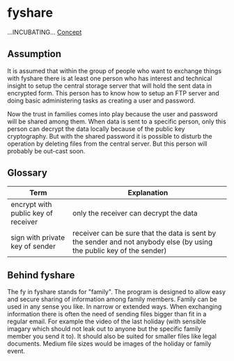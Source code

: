 fyshare
=======

...INCUBATING... [Concept](concept.md)

Assumption
----------
It is assumed that within the group of people who want to exchange things with fyshare there is at least one person who has interest and technical insight to setup the central storage server that will hold the sent data in encrypted form. This person has to know how to setup an FTP server and doing basic administering tasks as creating a user and password.

Now the trust in families comes into play because the user and password will be shared among them. When data is sent to a specific person, only this person can decrypt the data locally because of the public key cryptography. But with the shared password it is possible to disturb the operation by deleting files from the central server. But this person will probably be out-cast soon.

Glossary
--------
| Term               | Explanation   |
| ------------------ | ------------- |
| encrypt with public key of receiver          | only the receiver can decrypt the data |
| sign with private key of sender              | receiver can be sure that the data is sent by the sender and not anybody else (by using the public key of the sender) |

Behind fyshare
--------------
The fy in fyshare stands for "family". The program is designed to allow easy and secure sharing of information among family members.
Family can be used in any sense you like. In narrow or extended ways.
When exchanging information there is often the need of sending files bigger than fit in a regular email. For example
the video of the last holiday (with sensible imagary which should not leak out to anyone but the specific family member you send it to).
It should also be suited for smaller files like legal documents. Medium file sizes would be images of the holiday or family event.
